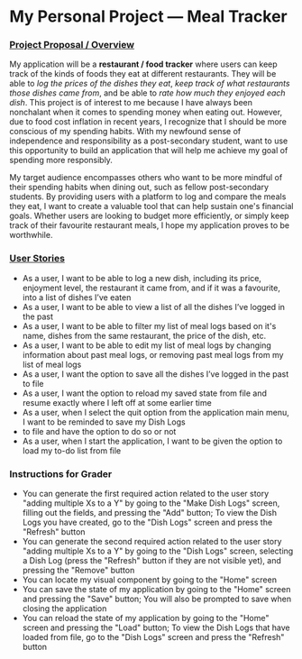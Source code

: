 # My Personal Project — Meal Tracker

### <u>Project Proposal / Overview</u>

My application will be a **restaurant / food tracker** where users can keep track of the kinds of foods they eat at
different restaurants. They will be able to *log the prices of the dishes they eat*, *keep track of what restaurants
those dishes came from*, and be able to *rate how much they enjoyed each dish*. This project is of interest to me
because I have always been nonchalant when it comes to spending money when eating out. However, due to food cost
inflation in recent years, I recognize that I should be more conscious of my spending habits. With my newfound sense of
independence and responsibility as a post-secondary student, want to use this opportunity to build an application that
will help me achieve my goal of spending more responsibly.

My target audience encompasses others who want to be more mindful of their spending habits when dining out, such as
fellow post-secondary students. By providing users with a platform to log and compare the meals they eat, I want to
create a valuable tool that can help sustain one's financial goals. Whether users are looking to budget more
efficiently, or simply keep track of their favourite restaurant meals, I hope my application proves to be worthwhile.

### <u>User Stories</u>
- As a user, I want to be able to log a new dish, including its price, enjoyment level, the restaurant it came from,
  and if it was a favourite, into a list of dishes I’ve eaten
- As a user, I want to be able to view a list of all the dishes I’ve logged in the past
- As a user, I want to be able to filter my list of meal logs based on it's name, dishes from the same
  restaurant, the price of the dish, etc.
- As a user, I want to be able to edit my list of meal logs by changing information about past meal logs, or removing
  past meal logs from my list of meal logs
- As a user, I want the option to save all the dishes I’ve logged in the past to file
- As a user, I want the option to reload my saved state from file and resume exactly where I left off at some earlier 
  time
- As a user, when I select the quit option from the application main menu, I want to be reminded to save my Dish Logs
- to file and have the option to do so or not
- As a user, when I start the application, I want to be given the option to load my to-do list from file

### Instructions for Grader
- You can generate the first required action related to the user story "adding multiple Xs to a Y" by going to the
  "Make Dish Logs" screen, filling out the fields, and pressing the "Add" button; To view the Dish Logs you have
  created, go to the "Dish Logs" screen and press the "Refresh" button
- You can generate the second required action related to the user story "adding multiple Xs to a Y" by going to the
  "Dish Logs" screen, selecting a Dish Log (press the "Refresh" button if they are not visible yet), and pressing the
  "Remove" button
- You can locate my visual component by going to the "Home" screen
- You can save the state of my application by going to the "Home" screen and pressing the "Save" button; You will also
  be prompted to save when closing the application
- You can reload the state of my application by going to the "Home" screen and pressing the "Load" button; To view the
  Dish Logs that have loaded from file, go to the "Dish Logs" screen and press the "Refresh" button